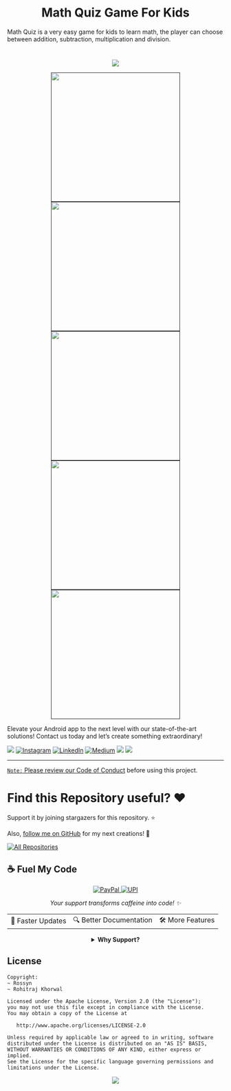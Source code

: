 <p align="center">
  <h1 align="center">Math Quiz Game For Kids </h1>
  
Math Quiz is a very easy game for kids to learn math, the player can choose between addition, subtraction, multiplication and division. 


# 

<p align="center">
    <a >
      <img src="https://user-images.githubusercontent.com/97843190/189487247-ba72631f-4a77-40a2-bacc-689dcf92dde4.jpg" />
    </a>
  </p>

<p align="center">
    <a href="">
      <img src="https://user-images.githubusercontent.com/97843190/189487246-ee79b065-2efd-4026-b6b5-2b73ce2d0127.jpg" width="300"/>
    </a>
    <a href="">
      <img src="https://user-images.githubusercontent.com/97843190/189487243-f6e06899-0890-4536-90b2-a85e0af29f5c.jpg" width="300"/>
    </a>
    <a href="">
      <img src="https://user-images.githubusercontent.com/97843190/189487241-e662172b-c8cb-4556-b4f7-294e3c05566c.jpg" width="300"/>
    </a>
       <a href="">
      <img src="https://user-images.githubusercontent.com/97843190/189487239-8604bc0e-597f-4063-b8bb-bba38ea5e5ef.jpg" width="300"/>
    </a>
        <a href="">
      <img src="https://user-images.githubusercontent.com/97843190/189487235-ebd513ed-84ce-4115-81e6-1d0502a4db7c.jpg" width="300"/>
    </a>
  </p>



  
Elevate your Android app to the next level with our state-of-the-art solutions! Contact us today and let’s create something extraordinary!

<div align="start">
  
<a href="mailto:banrossyn@gmail.com"><img src="https://img.shields.io/badge/Gmail-EA4335.svg?logo=Gmail&logoColor=white"></a>
[![Instagram](https://img.shields.io/badge/Instagram-%23E4405F.svg?logo=Instagram&logoColor=white)](https://instagram.com/rohitraj.khorwal) [![LinkedIn](https://img.shields.io/badge/LinkedIn-%230077B5.svg?logo=linkedin&logoColor=white)](https://www.linkedin.com/in/rohitrajkhorwal/) [![Medium](https://img.shields.io/badge/Medium-12100E?logo=medium&logoColor=white)](https://medium.com/@rohitrajkhorwal) 
<a href="https://t.me/banrossyn" target="_blank"><img src="https://img.shields.io/badge/Telegram-26A5E4.svg?logo=Telegram&logoColor=white"></a>
<a href="https://wa.me/+919694260426/" target="_blank"><img src="https://img.shields.io/badge/WhatsApp-25D366.svg?logo=WhatsApp&logoColor=white">
</div>


---

`Note:` Please review our [Code of Conduct](./CODE_OF_CONDUCT.md) before using this project.
# Find this Repository useful? ❤️

Support it by joining stargazers for this repository. ⭐

Also, [follow me on GitHub](https://github.com/AndroidWithRossyn/) for my next creations! 🤩

<p align="left">
<a href="https://github.com/AndroidWithRossyn?tab=repositories&sort=stargazers"><img alt="All Repositories" title="All Repositories" src="https://custom-icon-badges.demolab.com/badge/-Click%20Here%20For%20All%20My%20Repos-1F222E?style=for-the-badge&logoColor=white&logo=repo"/></a>
  
</p>


## ☕ Fuel My Code

<div align="center">
  <a href="https://www.paypal.com/paypalme/banrossyn">
    <img src="https://img.shields.io/badge/Support_My_Work-00457C?style=for-the-badge&logo=paypal&logoColor=white" alt="PayPal"/>
  </a>
   <a href="https://github.com/AndroidWithRossyn/AndroidWithRossyn/blob/main/donate/upi_scan.jpg?raw=true">
    <img src="https://img.shields.io/badge/Support_via_UPI-4CAF50?style=for-the-badge&logo=google-pay&logoColor=white" alt="UPI"/>
  </a>
  <p><i>Your support transforms caffeine into code! ✨</i></p>
  
  <table>
    <tr>
      <td>🚀 Faster Updates</td>
      <td>🔍 Better Documentation</td>
      <td>🛠️ More Features</td>
    </tr>
  </table>
  
  <details>
    <summary><b>Why Support?</b></summary>
    <p>Every contribution helps me dedicate more time to creating high-quality open source Code. Your support directly translates to better software for everyone!</p>
  </details>
</div>



## License

```
Copyright: 
~ Rossyn
~ Rohitraj Khorwal

Licensed under the Apache License, Version 2.0 (the "License");
you may not use this file except in compliance with the License.
You may obtain a copy of the License at

   http://www.apache.org/licenses/LICENSE-2.0

Unless required by applicable law or agreed to in writing, software
distributed under the License is distributed on an "AS IS" BASIS,
WITHOUT WARRANTIES OR CONDITIONS OF ANY KIND, either express or implied.
See the License for the specific language governing permissions and
limitations under the License.
```

<p align="center">
  <img src="https://capsule-render.vercel.app/api?type=waving&color=gradient&height=60&section=footer"/>
</p>

